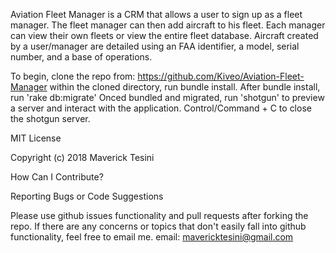 Aviation Fleet Manager is a CRM that allows a user to sign up as a fleet manager. The fleet manager can then add aircraft to his fleet.
Each manager can view their own fleets or view the entire fleet database.
Aircraft created by a user/manager are detailed using an FAA identifier, a model, serial number, and a base of operations.

To begin, clone the repo from: https://github.com/Kiveo/Aviation-Fleet-Manager
within the cloned directory, run bundle install.
After bundle install, run 'rake db:migrate'
Onced bundled and migrated, run 'shotgun' to preview a server and interact with the application.
Control/Command + C to close the shotgun server.

MIT License

Copyright (c) 2018 Maverick Tesini

How Can I Contribute?

Reporting Bugs or Code Suggestions

Please use github issues functionality and pull requests after forking the repo.
If there are any concerns or topics that don't easily fall into github functionality, feel free to email me.
email: mavericktesini@gmail.com  
